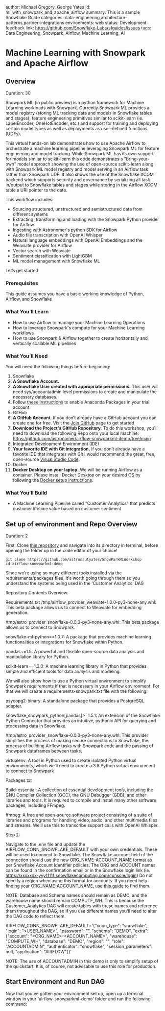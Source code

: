author: Michael Gregory, George Yates
id: ml_with_snowpark_and_apache_airflow
summary: This is a sample Snowflake Guide
categories: data-engineering,architecture-patterns,partner-integrations
environments: web
status: Development 
feedback link: https://github.com/Snowflake-Labs/sfguides/issues
tags: Data Engineering, Snowpark, Airflow, Machine Learning, AI


# Machine Learning with Snowpark and Apache Airflow
<!-- ------------------------ -->
## Overview 
Duration: 30

Snowpark ML (in public preview) is a python framework for Machine Learning workloads with Snowpark. Currently Snowpark ML provides a model registry (storing ML tracking data and models in Snowflake tables and stages), feature engineering primitives similar to scikit-learn (ie. LabelEncoder, OneHotEncoder, etc.) and support for training and deploying certain model types as well as deployments as user-defined functions (UDFs).

This virtual hands-on lab demonstrates how to use Apache Airflow to orchestrate a machine learning pipeline leveraging Snowpark ML for feature engineering and model tracking. While Snowpark ML has its own support for models similar to scikit-learn this code demonstrates a "bring-your-own" model approach showing the use of open-source scikit-learn along with Snowpark ML model registry and model serving in an Airflow task rather than Snowpark UDF. It also shows the use of the Snowflake XCOM backend which supports security and governance by serializing all task in/output to Snowflake tables and stages while storing in the Airflow XCOM table a URI pointer to the data. 

This workflow includes:

- Sourcing structured, unstructured and semistructured data from different systems
- Extracting, transforming and loading with the Snowpark Python provider for Airflow
- Ingesting with Astronomer's python SDK for Airflow
- Audio file transcription with OpenAI Whisper
- Natural language embeddings with OpenAI Embeddings and the Weaviate provider for Airflow
- Vector search with Weaviate
- Sentiment classification with LightGBM
- ML model management with Snowflake ML

Let’s get started. 

### Prerequisites
This guide assumes you have a basic working knowledge of Python, Airflow, and Snowflake

### What You’ll Learn 
- How to use Airflow to manage your Machine Learning Operations
- How to leverage Snowpark's compute for your Machine Learning workflows
- How to use Snowpark & Airflow together to create horizontally and vertically scalable ML pipelines

### What You’ll Need 
You will need the following things before beginning:

1. Snowflake
  1. **A Snowflake Account.**
  1. **A Snowflake User created with appropriate permissions.** This user will need sys/accountadmin level permissions to create and manipulate the necessary databases.
  2. Follow [these instructions](https://docs.snowflake.com/en/developer-guide/udf/python/udf-python-packages#using-third-party-packages-from-anaconda) to enable Anaconda Packages in your trial account
1. GitHub
  1. **A GitHub Account.** If you don’t already have a GitHub account you can create one for free. Visit the [Join GitHub](https://github.com/join) page to get started.
  1. **Download the Project's GitHub Repository.** To do this workshop, you'll need to download the following Repo onto your local machine: https://github.com/astronomer/airflow-snowparkml-demo/tree/main
1. Integrated Development Environment (IDE)
  1. **Your favorite IDE with Git integration.** If you don’t already have a favorite IDE that integrates with Git I would recommend the great, free, open-source [Visual Studio Code](https://code.visualstudio.com/).
1. Docker
  1. **Docker Desktop on your laptop.**  We will be running Airflow as a container. Please install Docker Desktop on your desired OS by following the [Docker setup instructions](https://docs.docker.com/desktop/).

### What You’ll Build 
- A Machine Learning Pipeline called "Customer Analytics" that predicts customer lifetime value based on customer sentiment

<!-- ------------------------ -->
## Set up of environment and Repo Overview
Duration: 2

First, Clone [this repository](https://github.com/astronomer/airflow-snowparkml-demo/tree/main) and navigate into its directory in terminal, before opening the folder up in the code editor of your choice! 

```
git clone https://github.com/astronautyates/SnowParkMLWorkshop
cd airflow-snowparkml-demo
```

Since we're using so many different tools installed via the requirements/packages files, it's worth going through them so you understand the systems being used in the 'Customer Analytics' DAG

Repository Contents Overview:

Requirements.txt
/tmp/airflow_provider_weaviate-1.0.0-py3-none-any.whl: This beta package allows us to connect to Weaviate for embedding generation. 

/tmp/astro_provider_snowflake-0.0.0-py3-none-any.whl: This beta package allows us to connect to Snowpark.  

snowflake-ml-python==1.0.7: A package that provides machine learning functionalities or integrations for Snowflake within Python.

pandas~=1.5: A powerful and flexible open-source data analysis and manipulation library for Python.

scikit-learn==1.3.0: A machine learning library in Python that provides simple and efficient tools for data analysis and modeling.

We will also show how to use a Python virtual environment to simplify Snowpark requirements if that is necessary in your Airflow environment.  For that we will create a requirements-snowpark.txt file with the following: 

psycopg2-binary: A standalone package that provides a PostgreSQL adapter.

snowflake_snowpark_python[pandas]>=1.5.1: An extension of the Snowflake Python Connector that provides an intuitive, pythonic API for querying and processing data in Snowflake. 

/tmp/astro_provider_snowflake-0.0.0-py3-none-any.whl: This provider simplifies the process of making secure connections to Snowflake, the process of building Airflow tasks with Snowpark code and the passing of Snowpark dataframes between tasks. 

virtualenv: A tool in Python used to create isolated Python virtual environments, which we’ll need to create a 3.8 Python virtual environment to connect to Snowpark


Packages.txt

Build-essential: A collection of essential development tools, including the GNU Compiler Collection (GCC), the GNU Debugger (GDB), and other libraries and tools. It is required to compile and install many other software packages, including FFmpeg.

ffmpeg: A free and open-source software project consisting of a suite of libraries and programs for handling video, audio, and other multimedia files and streams. We’ll use this to transcribe support calls with OpenAI Whisper.

Step 2: 

Navigate to the .env file and update the AIRFLOW_CONN_SNOWFLAKE_DEFAULT with your own credentials. These will be used to connect to Snowflake. The Snowflake account field of the connection should use the new ORG_NAME-ACCOUNT_NAME format as per Snowflake Account Identifier policies. The ORG and ACCOUNT names can be found in the confirmation email or in the Snowflake login link (ie. https://xxxxxxx-yyy11111.snowflakecomputing.com/console/login) Do not specify a region when using this format for accounts. If you need help finding your ORG_NAME-ACCOUNT_NAME, use [this guide](https://docs.snowflake.com/en/user-guide/admin-account-identifier) to find them. 

NOTE: Database and Schema names should remain as DEMO, and the warehouse name should remain COMPUTE_WH. This is because the Customer_Analytics DAG will create tables with these names and reference them throughout the DAG, so if you use different names you'll need to alter the DAG code to reflect them. 

AIRFLOW_CONN_SNOWFLAKE_DEFAULT='{"conn_type": "snowflake", "login": "<USER_NAME>", "password": "<PASSWORD>", "schema": "DEMO", "extra": {"account": "<ORG_NAME>-<ACCOUNT_NAME>", "warehouse": "COMPUTE_WH", "database": "DEMO", "region": "", "role": "ACCOUNTADMIN", "authenticator": "snowflake", "session_parameters": null, "application": "AIRFLOW"}}'

NOTE: The use of ACCOUNTADMIN in this demo is only to simplify setup of the quickstart. It is, of course, not advisable to use this role for production.

<!-- ------------------------ -->
## Start Environment and Run DAG

Now that you've gotten your environment set up, open up a terminal window in your 'airflow-snowparkml-demo' folder and run the following command: 
